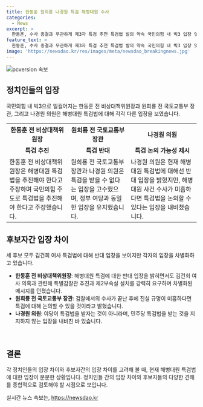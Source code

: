 ```yaml
---
title: 한동훈 원희룡 나경원 특검 해병대원 수사
categories:
  - News
excerpt: >
  한동훈, 수사 종결과 무관하게 제3자 특검 추천 특검법 발의 약속 국민의힘 내 빅3 입장 엇갈려 한동훈 전 비상대책위원장, 해병대원 특검 추진 주장 원·나·한 전 후보 모두 김건희 여사 특검법 반대 원, 정부 여당과 동일 입장 유지 나, 수사 종결 후 특검 논의 주장
feature_text: >
  한동훈, 수사 종결과 무관하게 제3자 특검 추천 특검법 발의 약속 국민의힘 내 빅3 입장 엇갈려 한동훈 전 비상대책위원장, 해병대원 특검 추진 주장 원·나·한 전 후보 모두 김건희 여사 특검법 반대 원, 정부 여당과 동일 입장 유지 나, 수사 종결 후 특검 논의 주장
image: 'https://newsdao.kr/res/images/meta/newsdao_breakingnews.jpg'
---
```


<p><img src="https://newsdao.kr/res/images/meta/newsdao_breakingnews.jpg" alt="pcversion 속보" /></p>

<h2 data-ke-size="size26">정치인들의 입장</h2>

<p data-ke-size="size16">국민의힘 내 빅3으로 일컬어지는 한동훈 전 비상대책위원장과 원희룡 전 국토교통부 장관, 그리고 나경원 의원은 해병대원 특검법에 대해 각각 다른 입장을 보였습니다. </p> 

<table>
  <tr>
    <th>한동훈 전 비상대책위원장</th>
    <th>원희룡 전 국토교통부 장관</th>
    <th>나경원 의원</th>
  </tr>
  <tr>
    <td style="text-align: center; height: 17px;"><b>특검 추진</b></td>
    <td style="text-align: center; height: 17px;"><b>특검 반대</b></td>
    <td style="text-align: center; height: 17px;"><b>특검 논의 가능성 제시</b></td>
  </tr>
  <tr>
    <td>한동훈 전 비상대책위원장은 해병대원 특검법을 추진해야 한다고 주장하며 국민의힘 주도로 특검법을 추진해야 한다고 주장했습니다.</td>
    <td>원희룡 전 국토교통부 장관과 나경원 의원은 특검을 받을 수 없다는 입장을 고수했으며, 정부 여당과 동일한 입장을 유지했습니다.</td>
    <td>나경원 의원은 현재 해병대원 특검법에 대해선 반대 입장을 밝혔지만, 해병대원 사건 수사가 미흡하다면 특검법을 논의할 수 있다는 입장을 내비쳤습니다.</td>
  </tr>
</table>

<h2 data-ke-size="size26">후보자간 입장 차이</h2>

<p data-ke-size="size16">세 후보 모두 김건희 여사 특검법에 대해 반대 입장을 보이지만 각자의 입장을 차별화하고 있습니다.</p>

<ul>
  <li><b>한동훈 전 비상대책위원장</b>: 해병대원 특검에 대한 반대 입장을 밝히면서도 김건희 여사 의혹과 관련해 특별감찰관 추진과 제2부속실 설치를 강력히 요구하며 차별화된 메시지를 던졌습니다.</li>
  <li><b>원희룡 전 국토교통부 장관</b>: 검찰에서의 수사가 끝난 후에 진실 규명이 미흡하다면 특검에 대해 논의할 수 있을 것이라고 밝혔습니다.</li>
  <li><b>나경원 의원</b>: 야당이 특검법을 받자는 것이 아니라며, 민주당 특검법을 받는 것을 지지하지 않는 입장을 내비친 바 있습니다.</li>
</ul>

<p data-ke-size="size16">&nbsp;</p>

<h2 data-ke-size="size26">결론</h2>

<p data-ke-size="size16">각 정치인들의 입장 차이와 후보자간의 입장 차이를 고려해 볼 때, 현재 해병대원 특검법에 대한 입장이 분분한 상황입니다. 정치인들 간의 입장 차이와 후보자들의 다양한 견해를 종합적으로 검토해야 할 시점으로 보입니다.</p>
실시간 뉴스 속보는, <a href="https://newsdao.kr" rel="dofollow">https://newsdao.kr</a>


